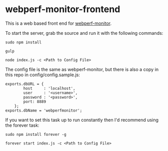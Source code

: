 webperf-monitor-frontend
========================

This is a web based front end for [webperf-monitor](https://github.com/gauntface/webperf-monitor).

To start the server, grab the source and run it with the following commands:

	sudo npm install

	gulp

	node index.js -c <Path to Config File>

The config file is the same as webperf-monitor, but there is also a copy in this repo in config/config.sample.js:

	exports.dbURL = {
			host     : 'localhost',
	 		user     : '<username>',
	 		password : '<password>',
	 		port: 8889
	 	};
	exports.dbName = 'webperfmonitor';

If you want to set this task up to run constantly then I'd recommend using the forever task:

	sudo npm install forever -g

	forever start index.js -c <Path to Config File>